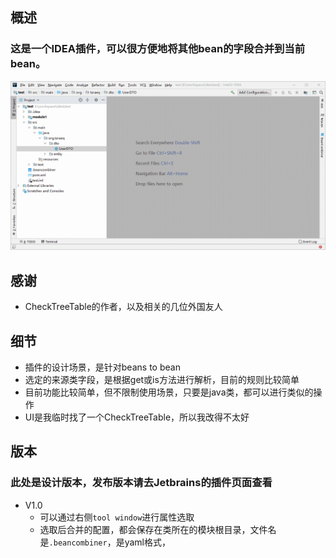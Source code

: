 ## 概述
### 这是一个IDEA插件，可以很方便地将其他bean的字段合并到当前bean。
![](doc/image/bean-combiner.gif)

## 感谢
- CheckTreeTable的作者，以及相关的几位外国友人

## 细节
- 插件的设计场景，是针对beans to bean 
- 选定的来源类字段，是根据get或is方法进行解析，目前的规则比较简单
- 目前功能比较简单，但不限制使用场景，只要是java类，都可以进行类似的操作
- UI是我临时找了一个CheckTreeTable，所以我改得不太好

## 版本
### 此处是设计版本，发布版本请去Jetbrains的插件页面查看
- V1.0
    - 可以通过右侧`tool window`进行属性选取
    - 选取后合并的配置，都会保存在类所在的模块根目录，文件名是`.beancombiner`，是yaml格式，